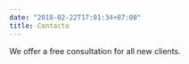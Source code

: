 ```yaml
---
date: "2018-02-22T17:01:34+07:00"
title: Contacto
---
```


We offer a free consultation for all new clients.
